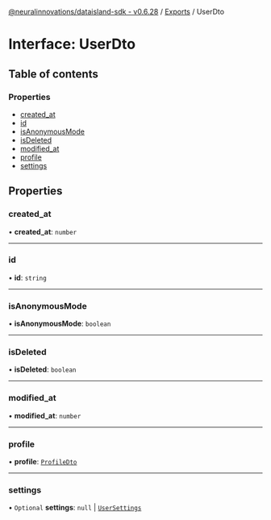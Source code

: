 [@neuralinnovations/dataisland-sdk - v0.6.28](../../README.md) / [Exports](../modules.md) / UserDto

# Interface: UserDto

## Table of contents

### Properties

- [created\_at](UserDto.md#created_at)
- [id](UserDto.md#id)
- [isAnonymousMode](UserDto.md#isanonymousmode)
- [isDeleted](UserDto.md#isdeleted)
- [modified\_at](UserDto.md#modified_at)
- [profile](UserDto.md#profile)
- [settings](UserDto.md#settings)

## Properties

### created\_at

• **created\_at**: `number`

___

### id

• **id**: `string`

___

### isAnonymousMode

• **isAnonymousMode**: `boolean`

___

### isDeleted

• **isDeleted**: `boolean`

___

### modified\_at

• **modified\_at**: `number`

___

### profile

• **profile**: [`ProfileDto`](ProfileDto.md)

___

### settings

• `Optional` **settings**: ``null`` \| [`UserSettings`](UserSettings.md)

